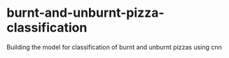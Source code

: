 # burnt-and-unburnt-pizza-classification
Building the model for classification of burnt and unburnt pizzas using cnn
